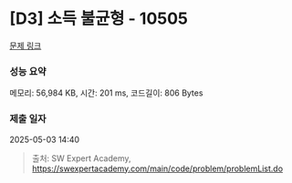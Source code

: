# [D3] 소득 불균형 - 10505 

[문제 링크](https://swexpertacademy.com/main/code/problem/problemDetail.do?contestProbId=AXNP4CvauaMDFAXS) 

### 성능 요약

메모리: 56,984 KB, 시간: 201 ms, 코드길이: 806 Bytes

### 제출 일자

2025-05-03 14:40



> 출처: SW Expert Academy, https://swexpertacademy.com/main/code/problem/problemList.do